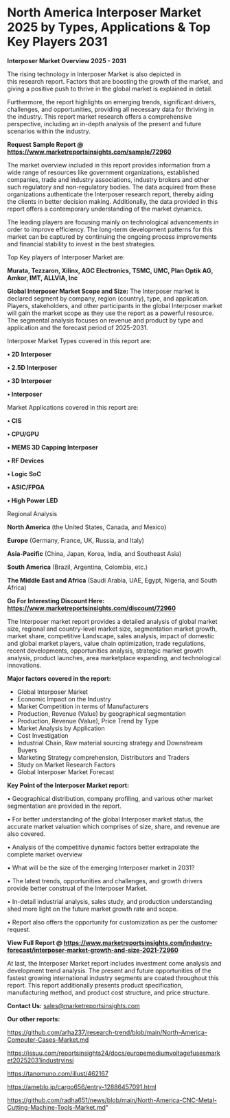  # North America Interposer Market 2025 by Types, Applications & Top Key Players 2031

<Strong> Interposer Market Overview 2025 - 2031</strong>

The rising technology in Interposer Market is also depicted in this research report. Factors that are boosting the growth of the market, and giving a positive push to thrive in the global market is explained in detail.

Furthermore, the report highlights on emerging trends, significant drivers, challenges, and opportunities, providing all necessary data for thriving in the industry. This report market research offers a comprehensive perspective, including an in-depth analysis of the present and future scenarios within the industry.

<strong>Request Sample Report @ <a href=https://www.marketreportsinsights.com/sample/72960>https://www.marketreportsinsights.com/sample/72960</a></strong>

The market overview included in this report provides information from a wide range of resources like government organizations, established companies, trade and industry associations, industry brokers and other such regulatory and non-regulatory bodies. The data acquired from these organizations authenticate the Interposer research report, thereby aiding the clients in better decision making. Additionally, the data provided in this report offers a contemporary understanding of the market dynamics.

The leading players are focusing mainly on technological advancements in order to improve efficiency. The long-term development patterns for this market can be captured by continuing the ongoing process improvements and financial stability to invest in the best strategies.

Top Key players of Interposer Market are:

<strong>Murata, Tezzaron, Xilinx, AGC Electronics, TSMC, UMC, Plan Optik AG, Amkor, IMT, ALLVIA, Inc</strong>

<strong><b>Global Interposer Market Scope and Size:</b></strong>
The Interposer market is declared segment by company, region (country), type, and application. Players, stakeholders, and other participants in the global Interposer market will gain the market scope as they use the report as a powerful resource. The segmental analysis focuses on revenue and product by type and application and the forecast period of 2025-2031.

Interposer Market Types covered in this report are:

<strong>• 2D Interposer

• 2.5D Interposer

• 3D Interposer

• Interposer</strong>

Market Applications covered in this report are:

<strong>• CIS

• CPU/GPU

• MEMS 3D Capping Interposer

• RF Devices

• Logic SoC

• ASIC/FPGA

• High Power LED</strong> 

Regional Analysis

<strong>North America</strong> (the United States, Canada, and Mexico)

<strong>Europe</strong> (Germany, France, UK, Russia, and Italy)

<strong>Asia-Pacific</strong> (China, Japan, Korea, India, and Southeast Asia)

<strong>South America</strong> (Brazil, Argentina, Colombia, etc.)

<strong>The Middle East and Africa</strong> (Saudi Arabia, UAE, Egypt, Nigeria, and South Africa)

<strong>Go For Interesting Discount Here: <a href=https://www.marketreportsinsights.com/discount/72960>https://www.marketreportsinsights.com/discount/72960</a></strong>

The Interposer market report provides a detailed analysis of global market size, regional and country-level market size, segmentation market growth, market share, competitive Landscape, sales analysis, impact of domestic and global market players, value chain optimization, trade regulations, recent developments, opportunities analysis, strategic market growth analysis, product launches, area marketplace expanding, and technological innovations.

<strong><b>Major factors covered in the report:</b></strong>
<ul>
  <li>Global Interposer Market </li>
  <li>Economic Impact on the Industry</li>
  <li>Market Competition in terms of Manufacturers</li>
  <li>Production, Revenue (Value) by geographical segmentation</li>
  <li>Production, Revenue (Value), Price Trend by Type</li>
  <li>Market Analysis by Application</li>
  <li>Cost Investigation</li>
  <li>Industrial Chain, Raw material sourcing strategy and Downstream Buyers</li>
  <li>Marketing Strategy comprehension, Distributors and Traders</li>
  <li>Study on Market Research Factors</li>
  <li>Global Interposer Market Forecast</li>
</ul>

<strong><b>Key Point of the Interposer Market report:</b></strong>

• Geographical distribution, company profiling, and various other market segmentation are provided in the report.

• For better understanding of the global Interposer market status, the accurate market valuation which comprises of size, share, and revenue are also covered.

• Analysis of the competitive dynamic factors better extrapolate the complete market overview

• What will be the size of the emerging Interposer market in 2031?

• The latest trends, opportunities and challenges, and growth drivers provide better construal of the Interposer Market.

• In-detail industrial analysis, sales study, and production understanding shed more light on the future market growth rate and scope.

• Report also offers the opportunity for customization as per the customer request.

<strong><b>View Full Report @ <a href=https://www.marketreportsinsights.com/industry-forecast/interposer-market-growth-and-size-2021-72960>https://www.marketreportsinsights.com/industry-forecast/interposer-market-growth-and-size-2021-72960</a></b></strong>


At last, the Interposer Market report includes investment come analysis and development trend analysis. The present and future opportunities of the fastest growing international industry segments are coated throughout this report. This report additionally presents product specification, manufacturing method, and product cost structure, and price structure.

<strong>Contact Us:</strong>
sales@marketreportsinsights.com

<strong>Our other reports:</strong>

<a href=https://github.com/arha237/research-trend/blob/main/North-America-Computer-Cases-Market.md>https://github.com/arha237/research-trend/blob/main/North-America-Computer-Cases-Market.md</a>

<a href=https://issuu.com/reportsinsights24/docs/europemediumvoltagefusesmarket20252031industryinsi>https://issuu.com/reportsinsights24/docs/europemediumvoltagefusesmarket20252031industryinsi</a>

<a href=https://tanomuno.com/illust/462167>https://tanomuno.com/illust/462167</a>

<a href=https://ameblo.jp/cargo656/entry-12886457091.html>https://ameblo.jp/cargo656/entry-12886457091.html</a>

<a href=https://github.com/radha651/news/blob/main/North-America-CNC-Metal-Cutting-Machine-Tools-Market.md>https://github.com/radha651/news/blob/main/North-America-CNC-Metal-Cutting-Machine-Tools-Market.md</a>"
